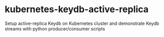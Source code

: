 # kubernetes-keydb-active-replica
Setup active-replica Keydb on Kubernetes cluster and demonstrate Keydb streams with python producer/consumer scripts
